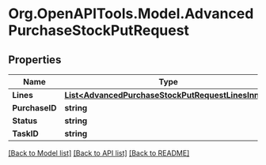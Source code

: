 # Org.OpenAPITools.Model.AdvancedPurchaseStockPutRequest

## Properties

Name | Type | Description | Notes
------------ | ------------- | ------------- | -------------
**Lines** | [**List&lt;AdvancedPurchaseStockPutRequestLinesInner&gt;**](AdvancedPurchaseStockPutRequestLinesInner.md) |  | [optional] 
**PurchaseID** | **string** |  | [optional] 
**Status** | **string** |  | [optional] 
**TaskID** | **string** |  | [optional] 

[[Back to Model list]](../README.md#documentation-for-models) [[Back to API list]](../README.md#documentation-for-api-endpoints) [[Back to README]](../README.md)

